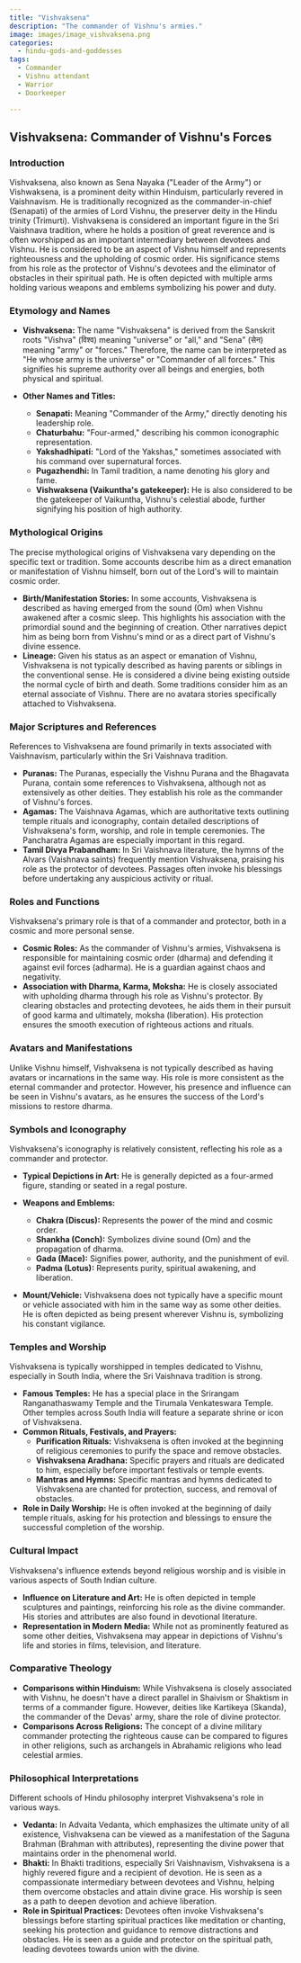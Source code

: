 ```yaml
---
title: "Vishvaksena"
description: "The commander of Vishnu's armies."
image: images/image_vishvaksena.png
categories:
  - hindu-gods-and-goddesses
tags:
  - Commander
  - Vishnu attendant
  - Warrior
  - Doorkeeper

---
```


## Vishvaksena: Commander of Vishnu's Forces

### Introduction

Vishvaksena, also known as Sena Nayaka ("Leader of the Army") or Vishwaksena, is a prominent deity within Hinduism, particularly revered in Vaishnavism. He is traditionally recognized as the commander-in-chief (Senapati) of the armies of Lord Vishnu, the preserver deity in the Hindu trinity (Trimurti). Vishvaksena is considered an important figure in the Sri Vaishnava tradition, where he holds a position of great reverence and is often worshipped as an important intermediary between devotees and Vishnu. He is considered to be an aspect of Vishnu himself and represents righteousness and the upholding of cosmic order. His significance stems from his role as the protector of Vishnu's devotees and the eliminator of obstacles in their spiritual path. He is often depicted with multiple arms holding various weapons and emblems symbolizing his power and duty.

###  Etymology and Names

*   **Vishvaksena:** The name "Vishvaksena" is derived from the Sanskrit roots "Vishva" (विश्व) meaning "universe" or "all," and "Sena" (सेन) meaning "army" or "forces." Therefore, the name can be interpreted as "He whose army is the universe" or "Commander of all forces." This signifies his supreme authority over all beings and energies, both physical and spiritual.

*   **Other Names and Titles:**
    *   **Senapati:** Meaning "Commander of the Army," directly denoting his leadership role.
    *   **Chaturbahu:** "Four-armed," describing his common iconographic representation.
    *   **Yakshadhipati:** "Lord of the Yakshas," sometimes associated with his command over supernatural forces.
    *   **Pugazhendhi:** In Tamil tradition, a name denoting his glory and fame.
    *   **Vishwaksena (Vaikuntha's gatekeeper):** He is also considered to be the gatekeeper of Vaikuntha, Vishnu's celestial abode, further signifying his position of high authority.

###  Mythological Origins

The precise mythological origins of Vishvaksena vary depending on the specific text or tradition. Some accounts describe him as a direct emanation or manifestation of Vishnu himself, born out of the Lord's will to maintain cosmic order.

*   **Birth/Manifestation Stories:**  In some accounts, Vishvaksena is described as having emerged from the sound (Om) when Vishnu awakened after a cosmic sleep. This highlights his association with the primordial sound and the beginning of creation. Other narratives depict him as being born from Vishnu's mind or as a direct part of Vishnu's divine essence.
*   **Lineage:** Given his status as an aspect or emanation of Vishnu, Vishvaksena is not typically described as having parents or siblings in the conventional sense. He is considered a divine being existing outside the normal cycle of birth and death. Some traditions consider him as an eternal associate of Vishnu.  There are no avatara stories specifically attached to Vishvaksena.

###  Major Scriptures and References

References to Vishvaksena are found primarily in texts associated with Vaishnavism, particularly within the Sri Vaishnava tradition.

*   **Puranas:** The Puranas, especially the Vishnu Purana and the Bhagavata Purana, contain some references to Vishvaksena, although not as extensively as other deities. They establish his role as the commander of Vishnu's forces.
*   **Agamas:** The Vaishnava Agamas, which are authoritative texts outlining temple rituals and iconography, contain detailed descriptions of Vishvaksena's form, worship, and role in temple ceremonies.  The Pancharatra Agamas are especially important in this regard.
*   **Tamil Divya Prabandham:** In Sri Vaishnava literature, the hymns of the Alvars (Vaishnava saints) frequently mention Vishvaksena, praising his role as the protector of devotees. Passages often invoke his blessings before undertaking any auspicious activity or ritual.

###  Roles and Functions

Vishvaksena's primary role is that of a commander and protector, both in a cosmic and more personal sense.

*   **Cosmic Roles:** As the commander of Vishnu's armies, Vishvaksena is responsible for maintaining cosmic order (dharma) and defending it against evil forces (adharma). He is a guardian against chaos and negativity.
*   **Association with Dharma, Karma, Moksha:**  He is closely associated with upholding dharma through his role as Vishnu's protector. By clearing obstacles and protecting devotees, he aids them in their pursuit of good karma and ultimately, moksha (liberation). His protection ensures the smooth execution of righteous actions and rituals.

###  Avatars and Manifestations

Unlike Vishnu himself, Vishvaksena is not typically described as having avatars or incarnations in the same way. His role is more consistent as the eternal commander and protector. However, his presence and influence can be seen in Vishnu's avatars, as he ensures the success of the Lord's missions to restore dharma.

###  Symbols and Iconography

Vishvaksena's iconography is relatively consistent, reflecting his role as a commander and protector.

*   **Typical Depictions in Art:** He is generally depicted as a four-armed figure, standing or seated in a regal posture.
*   **Weapons and Emblems:**
    *   **Chakra (Discus):** Represents the power of the mind and cosmic order.
    *   **Shankha (Conch):** Symbolizes divine sound (Om) and the propagation of dharma.
    *   **Gada (Mace):** Signifies power, authority, and the punishment of evil.
    *   **Padma (Lotus):** Represents purity, spiritual awakening, and liberation.

*   **Mount/Vehicle:** Vishvaksena does not typically have a specific mount or vehicle associated with him in the same way as some other deities. He is often depicted as being present wherever Vishnu is, symbolizing his constant vigilance.

###  Temples and Worship

Vishvaksena is typically worshipped in temples dedicated to Vishnu, especially in South India, where the Sri Vaishnava tradition is strong.

*   **Famous Temples:** He has a special place in the Srirangam Ranganathaswamy Temple and the Tirumala Venkateswara Temple. Other temples across South India will feature a separate shrine or icon of Vishvaksena.
*   **Common Rituals, Festivals, and Prayers:**
    *   **Purification Rituals:** Vishvaksena is often invoked at the beginning of religious ceremonies to purify the space and remove obstacles.
    *   **Vishvaksena Aradhana:** Specific prayers and rituals are dedicated to him, especially before important festivals or temple events.
    *   **Mantras and Hymns:**  Specific mantras and hymns dedicated to Vishvaksena are chanted for protection, success, and removal of obstacles.
*   **Role in Daily Worship:** He is often invoked at the beginning of daily temple rituals, asking for his protection and blessings to ensure the successful completion of the worship.

###  Cultural Impact

Vishvaksena's influence extends beyond religious worship and is visible in various aspects of South Indian culture.

*   **Influence on Literature and Art:** He is often depicted in temple sculptures and paintings, reinforcing his role as the divine commander. His stories and attributes are also found in devotional literature.
*   **Representation in Modern Media:** While not as prominently featured as some other deities, Vishvaksena may appear in depictions of Vishnu's life and stories in films, television, and literature.

###  Comparative Theology

*   **Comparisons within Hinduism:**  While Vishvaksena is closely associated with Vishnu, he doesn't have a direct parallel in Shaivism or Shaktism in terms of a commander figure. However, deities like Kartikeya (Skanda), the commander of the Devas' army, share the role of divine protector.
*   **Comparisons Across Religions:**  The concept of a divine military commander protecting the righteous cause can be compared to figures in other religions, such as archangels in Abrahamic religions who lead celestial armies.

###  Philosophical Interpretations

Different schools of Hindu philosophy interpret Vishvaksena's role in various ways.

*   **Vedanta:** In Advaita Vedanta, which emphasizes the ultimate unity of all existence, Vishvaksena can be viewed as a manifestation of the Saguna Brahman (Brahman with attributes), representing the divine power that maintains order in the phenomenal world.
*   **Bhakti:** In Bhakti traditions, especially Sri Vaishnavism, Vishvaksena is a highly revered figure and a recipient of devotion. He is seen as a compassionate intermediary between devotees and Vishnu, helping them overcome obstacles and attain divine grace. His worship is seen as a path to deepen devotion and achieve liberation.
*   **Role in Spiritual Practices:** Devotees often invoke Vishvaksena's blessings before starting spiritual practices like meditation or chanting, seeking his protection and guidance to remove distractions and obstacles. He is seen as a guide and protector on the spiritual path, leading devotees towards union with the divine.

